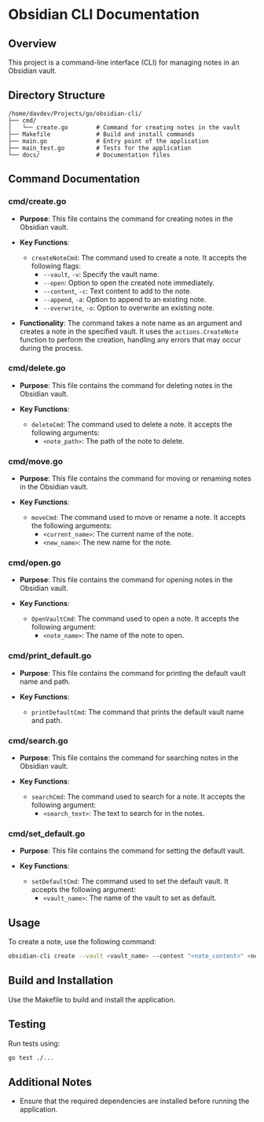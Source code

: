 # Obsidian CLI Documentation

## Overview
This project is a command-line interface (CLI) for managing notes in an Obsidian vault.

## Directory Structure
```
/home/davdev/Projects/go/obsidian-cli/
├── cmd/
│   └── create.go        # Command for creating notes in the vault
├── Makefile             # Build and install commands
├── main.go              # Entry point of the application
├── main_test.go         # Tests for the application
└── docs/                # Documentation files
```

## Command Documentation
### cmd/create.go
- **Purpose**: This file contains the command for creating notes in the Obsidian vault.

- **Key Functions**:
  - `createNoteCmd`: The command used to create a note. It accepts the following flags:
    - `--vault`, `-v`: Specify the vault name.
    - `--open`: Option to open the created note immediately.
    - `--content`, `-c`: Text content to add to the note.
    - `--append`, `-a`: Option to append to an existing note.
    - `--overwrite`, `-o`: Option to overwrite an existing note.

- **Functionality**: The command takes a note name as an argument and creates a note in the specified vault. It uses the `actions.CreateNote` function to perform the creation, handling any errors that may occur during the process.

### cmd/delete.go
- **Purpose**: This file contains the command for deleting notes in the Obsidian vault.

- **Key Functions**:
  - `deleteCmd`: The command used to delete a note. It accepts the following arguments:
    - `<note_path>`: The path of the note to delete.

### cmd/move.go
- **Purpose**: This file contains the command for moving or renaming notes in the Obsidian vault.

- **Key Functions**:
  - `moveCmd`: The command used to move or rename a note. It accepts the following arguments:
    - `<current_name>`: The current name of the note.
    - `<new_name>`: The new name for the note.

### cmd/open.go
- **Purpose**: This file contains the command for opening notes in the Obsidian vault.

- **Key Functions**:
  - `OpenVaultCmd`: The command used to open a note. It accepts the following argument:
    - `<note_name>`: The name of the note to open.

### cmd/print_default.go
- **Purpose**: This file contains the command for printing the default vault name and path.

- **Key Functions**:
  - `printDefaultCmd`: The command that prints the default vault name and path.

### cmd/search.go
- **Purpose**: This file contains the command for searching notes in the Obsidian vault.

- **Key Functions**:
  - `searchCmd`: The command used to search for a note. It accepts the following argument:
    - `<search_text>`: The text to search for in the notes.

### cmd/set_default.go
- **Purpose**: This file contains the command for setting the default vault.

- **Key Functions**:
  - `setDefaultCmd`: The command used to set the default vault. It accepts the following argument:
    - `<vault_name>`: The name of the vault to set as default.

## Usage
To create a note, use the following command:
```bash
obsidian-cli create --vault <vault_name> --content "<note_content>" <note_name>
```

## Build and Installation
Use the Makefile to build and install the application.

## Testing
Run tests using:
```bash
go test ./...
```

## Additional Notes
- Ensure that the required dependencies are installed before running the application.
